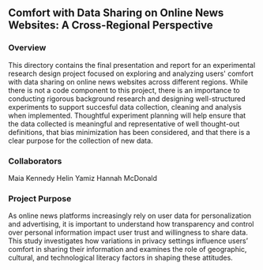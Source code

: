 ## Comfort with Data Sharing on Online News Websites: A Cross-Regional Perspective

### Overview

This directory contains the final presentation and report for an experimental research design project focused on exploring and analyzing users' comfort with data sharing on online news websites across different regions. While there is not a code component to this project, there is an importance to conducting rigorous background research and designing well-structured experiments to support succesful data collection, cleaning and analysis when implemented. Thoughtful experiment planning will help ensure that the data collected is meaningful and representative of well thought-out definitions, that bias minimization has been considered, and that there is a clear purpose for the collection of new data.  

### Collaborators
Maia Kennedy
Helin Yamiz
Hannah McDonald

### Project Purpose
As online news platforms increasingly rely on user data for personalization and advertising, it is important to understand how transparency and control over personal information impact user trust and willingness to share data. This study investigates how variations in privacy settings influence users’ comfort in sharing their information and examines the role of geographic, cultural, and technological literacy factors in shaping these attitudes.
